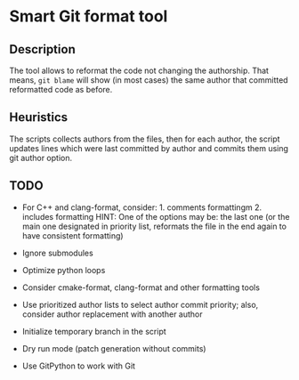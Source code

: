 # Smart Git format tool

## Description

The tool allows to reformat the code not changing the authorship. That means, `git blame` will show (in most cases) the same author that committed reformatted code as before.

## Heuristics

The scripts collects authors from the files, then for each author, the script updates lines which were last committed by author and commits them using git author option.

## TODO

* For C++ and clang-format, consider: 1. comments formattingm 2. includes formatting
       HINT: One of the options may be: the last one (or the main one designated in priority list, reformats the file in the end again to have consistent formatting)

* Ignore submodules
* Optimize python loops
* Consider cmake-format, clang-format and other formatting tools
* Use prioritized author lists to select author commit priority; also, consider author replacement with another author
* Initialize temporary branch in the script
* Dry run mode (patch generation without commits)
* Use GitPython to work with Git
